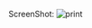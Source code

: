 ScreenShot:
![print](https://github.com/user-attachments/assets/95a8d03c-4e15-4b77-bc54-d9fd0572900b)
